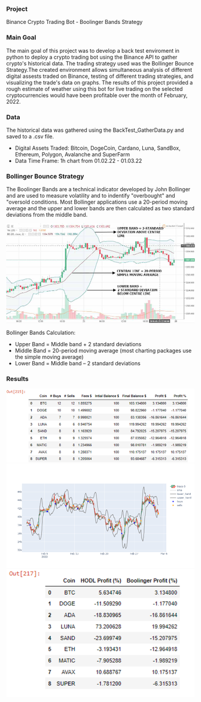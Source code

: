 ### Project
Binance Crypto Trading Bot - Boolinger Bands Strategy

### Main Goal
The main goal of this project was to develop a back test enviroment in python to deploy a crypto trading bot using the Binance API to gather crypto's historical data. The trading strategy used was the Bollinger Bounce Strategy.The created environment allows simultaneous analysis of different digital assests traded on Binance, testing of different trading strategies, and visualizing the trade's data on graphs. The results of this project provided a rough estimate of weather using this bot for live trading on the selected cryptocurrencies would have been profitable over the month of February, 2022. 

### Data
The historical data was gathered using the BackTest_GatherData.py and saved to a .csv file.
* Digital Assets Traded: Bitcoin, DogeCoin, Cardano, Luna, SandBox, Ethereum, Polygon, Avalanche and SuperFarm
* Data Time Frame: 1h chart from 01.02.22 - 01.03.22

### Bollinger Bounce Strategy
The Boolinger Bands are a technical indicator developed by John Bollinger and are used to measure volatility and to indentify "overbought" and "oversold conditions.
Most Bollinger applications use a 20-period moving average and the upper and lower bands are then calculated as two standard deviations from the middle band.
       
<img src="images/bollinger.png" width="600"> 
       
Bollinger Bands Calculation:
* Upper Band = Middle band + 2 standard deviations
* Middle Band = 20-period moving average (most charting packages use the simple moving average)
* Lower Band = Middle band – 2 standard deviations

### Results
<img src="images/result1.png" width="600"> 

<img src="images/plot.png" width="600"> 

<img src="images/result2.png" width="600"> 
